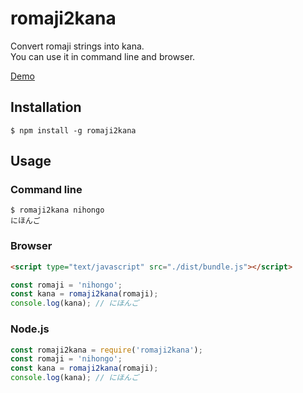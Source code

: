 # romaji2kana

Convert romaji strings into kana.  
You can use it in command line and browser.

[Demo](https://rikuson.github.io/romaji2kana/)

## Installation

```
$ npm install -g romaji2kana
```

## Usage

### Command line

```
$ romaji2kana nihongo
にほんご
```

### Browser

```html
<script type="text/javascript" src="./dist/bundle.js"></script>
```

```javascript
const romaji = 'nihongo';
const kana = romaji2kana(romaji);
console.log(kana); // にほんご
```

### Node.js

```javascript
const romaji2kana = require('romaji2kana');
const romaji = 'nihongo';
const kana = romaji2kana(romaji);
console.log(kana); // にほんご
```
